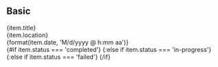 <script lang="ts">
	import clsx from 'clsx';
	import { format } from 'date-fns';
	import { mdiCheck, mdiCircle, mdiClockOutline, mdiClose, mdiMapMarker } from '@mdi/js';

	import Icon from '$lib/components/Icon.svelte';
	import Preview from '$lib/components/Preview.svelte';
	import Steps from '$lib/components/Steps.svelte';

	const items = [
		{
			title: 'Label Created',
			location: 'United States',
			date: new Date('2021-06-04T16:53:00-04:00'),
			status: 'completed'
		},
		{
			title: 'Departure scan',
			location: 'Carlisle, PA',
			date: new Date('2021-06-04T16:53:00-04:00'),
			status: 'completed'
		},
		{
			title: 'Arrival scan',
			location: 'Huntington, WV',
			date: new Date('2021-06-04T16:53:00-04:00'),
			status: 'completed'
		},
		{
			title: 'Out for delivery',
			location: 'Lavalette, WV',
			date: new Date('2021-06-04T16:53:00-04:00'),
			status: 'in-progress'
		},
		{
			title: 'Delivery attempt failed',
			location: 'Lavalette, WV',
			date: new Date('2021-06-04T16:53:00-04:00'),
			status: 'failed'
		},
		{
			title: 'Delivered',
			location: 'Lavalette, WV',
			date: new Date('2021-06-04T16:53:00-04:00'),
			status: 'completed'
		}
	];
</script>

## Basic

<Preview>
	<Steps {items}>
		<div slot="item" let:item>
			<div class="text-lg font-bold">{item.title}</div>
			<div class="text-sm text-black/50">
				<Icon path={mdiMapMarker} size="1rem" />
				{item.location}
			</div>
			<div class="text-sm text-black/50">
				<Icon path={mdiClockOutline} size=".9rem" />
				{format(item.date, 'M/d/yyyy @ h:mm aa')}
			</div>
		</div>
		<div slot="marker" let:item>
			<div
				class={clsx('w-4 h-4 flex-shrink-0 rounded-full flex items-center', {
					'bg-green-500': item.status === 'completed',
					'border-2 border-blue-500 bg-blue-100': item.status === 'in-progress',
					'bg-red-500': item.status === 'failed'
				})}
			>
				{#if item.status === 'completed'}
					<Icon path={mdiCheck} size="1rem" class="text-white" />
				{:else if item.status === 'in-progress'}
					<Icon path={mdiCircle} size="1rem" class="text-blue-500" />
				{:else if item.status === 'failed'}
					<Icon path={mdiClose} size="1rem" class="text-white" />
				{/if}
			</div>
		</div>
	</Steps>
</Preview>
